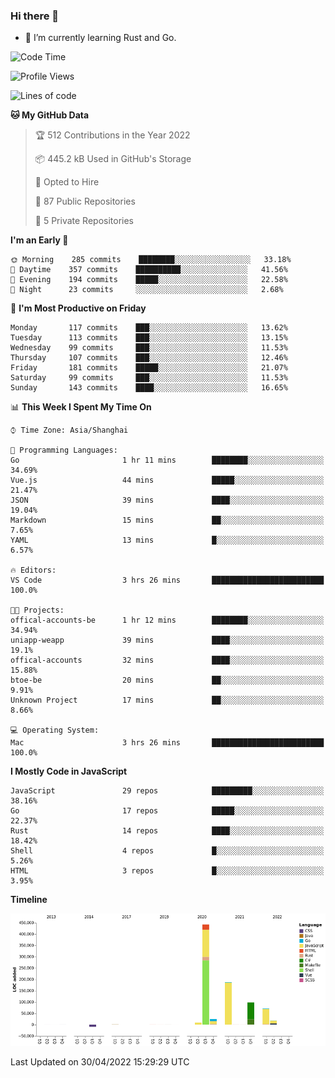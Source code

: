 ### Hi there 👋

- 🌱 I’m currently learning Rust and Go.

<!--START_SECTION:waka-->
![Code Time](http://img.shields.io/badge/Code%20Time-348%20hrs%2035%20mins-blue)

![Profile Views](http://img.shields.io/badge/Profile%20Views-0-blue)

![Lines of code](https://img.shields.io/badge/From%20Hello%20World%20I%27ve%20Written-848%20Thousand%20lines%20of%20code-blue)

**🐱 My GitHub Data** 

> 🏆 512 Contributions in the Year 2022
 > 
> 📦 445.2 kB Used in GitHub's Storage 
 > 
> 💼 Opted to Hire
 > 
> 📜 87 Public Repositories 
 > 
> 🔑 5 Private Repositories  
 > 
**I'm an Early 🐤** 

```text
🌞 Morning    285 commits    ████████░░░░░░░░░░░░░░░░░   33.18% 
🌆 Daytime    357 commits    ██████████░░░░░░░░░░░░░░░   41.56% 
🌃 Evening    194 commits    █████░░░░░░░░░░░░░░░░░░░░   22.58% 
🌙 Night      23 commits     ░░░░░░░░░░░░░░░░░░░░░░░░░   2.68%

```
📅 **I'm Most Productive on Friday** 

```text
Monday       117 commits    ███░░░░░░░░░░░░░░░░░░░░░░   13.62% 
Tuesday      113 commits    ███░░░░░░░░░░░░░░░░░░░░░░   13.15% 
Wednesday    99 commits     ███░░░░░░░░░░░░░░░░░░░░░░   11.53% 
Thursday     107 commits    ███░░░░░░░░░░░░░░░░░░░░░░   12.46% 
Friday       181 commits    █████░░░░░░░░░░░░░░░░░░░░   21.07% 
Saturday     99 commits     ███░░░░░░░░░░░░░░░░░░░░░░   11.53% 
Sunday       143 commits    ████░░░░░░░░░░░░░░░░░░░░░   16.65%

```


📊 **This Week I Spent My Time On** 

```text
⌚︎ Time Zone: Asia/Shanghai

💬 Programming Languages: 
Go                       1 hr 11 mins        ████████░░░░░░░░░░░░░░░░░   34.69% 
Vue.js                   44 mins             █████░░░░░░░░░░░░░░░░░░░░   21.47% 
JSON                     39 mins             ████░░░░░░░░░░░░░░░░░░░░░   19.04% 
Markdown                 15 mins             ██░░░░░░░░░░░░░░░░░░░░░░░   7.65% 
YAML                     13 mins             █░░░░░░░░░░░░░░░░░░░░░░░░   6.57%

🔥 Editors: 
VS Code                  3 hrs 26 mins       █████████████████████████   100.0%

🐱‍💻 Projects: 
offical-accounts-be      1 hr 12 mins        ████████░░░░░░░░░░░░░░░░░   34.94% 
uniapp-weapp             39 mins             ████░░░░░░░░░░░░░░░░░░░░░   19.1% 
offical-accounts         32 mins             ████░░░░░░░░░░░░░░░░░░░░░   15.88% 
btoe-be                  20 mins             ██░░░░░░░░░░░░░░░░░░░░░░░   9.91% 
Unknown Project          17 mins             ██░░░░░░░░░░░░░░░░░░░░░░░   8.66%

💻 Operating System: 
Mac                      3 hrs 26 mins       █████████████████████████   100.0%

```

**I Mostly Code in JavaScript** 

```text
JavaScript               29 repos            █████████░░░░░░░░░░░░░░░░   38.16% 
Go                       17 repos            █████░░░░░░░░░░░░░░░░░░░░   22.37% 
Rust                     14 repos            ████░░░░░░░░░░░░░░░░░░░░░   18.42% 
Shell                    4 repos             █░░░░░░░░░░░░░░░░░░░░░░░░   5.26% 
HTML                     3 repos             █░░░░░░░░░░░░░░░░░░░░░░░░   3.95%

```


**Timeline**

![Chart not found](https://raw.githubusercontent.com/elton/elton/main/charts/bar_graph.png) 


 Last Updated on 30/04/2022 15:29:29 UTC
<!--END_SECTION:waka-->

<!--
**elton/elton** is a ✨ _special_ ✨ repository because its `README.md` (this file) appears on your GitHub profile.

Here are some ideas to get you started:

- 🔭 I’m currently working on ...
- 🌱 I’m currently learning ...
- 👯 I’m looking to collaborate on ...
- 🤔 I’m looking for help with ...
- 💬 Ask me about ...
- 📫 How to reach me: ...
- 😄 Pronouns: ...
- ⚡ Fun fact: ...
-->
